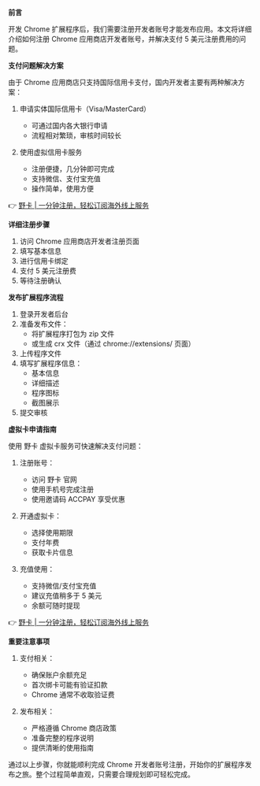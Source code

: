 **前言**

开发 Chrome 扩展程序后，我们需要注册开发者账号才能发布应用。本文将详细介绍如何注册 Chrome 应用商店开发者账号，并解决支付 5 美元注册费用的问题。

**支付问题解决方案**

由于 Chrome 应用商店只支持国际信用卡支付，国内开发者主要有两种解决方案：

1. 申请实体国际信用卡（Visa/MasterCard）
   - 可通过国内各大银行申请
   - 流程相对繁琐，审核时间较长

2. 使用虚拟信用卡服务
   - 注册便捷，几分钟即可完成
   - 支持微信、支付宝充值
   - 操作简单，使用方便

👉 [野卡 | 一分钟注册，轻松订阅海外线上服务](https://bit.ly/bewildcard)

**详细注册步骤**

1. 访问 Chrome 应用商店开发者注册页面
2. 填写基本信息
3. 进行信用卡绑定
4. 支付 5 美元注册费
5. 等待注册确认

**发布扩展程序流程**

1. 登录开发者后台
2. 准备发布文件：
   - 将扩展程序打包为 zip 文件
   - 或生成 crx 文件（通过 chrome://extensions/ 页面）
3. 上传程序文件
4. 填写扩展程序信息：
   - 基本信息
   - 详细描述
   - 程序图标
   - 截图展示
5. 提交审核

**虚拟卡申请指南**

使用 野卡 虚拟卡服务可快速解决支付问题：

1. 注册账号：
   - 访问 野卡 官网
   - 使用手机号完成注册
   - 使用邀请码 ACCPAY 享受优惠

2. 开通虚拟卡：
   - 选择使用期限
   - 支付年费
   - 获取卡片信息

3. 充值使用：
   - 支持微信/支付宝充值
   - 建议充值稍多于 5 美元
   - 余额可随时提现

👉 [野卡 | 一分钟注册，轻松订阅海外线上服务](https://bit.ly/bewildcard)

**重要注意事项**

1. 支付相关：
   - 确保账户余额充足
   - 首次绑卡可能有验证扣款
   - Chrome 通常不收取验证费

2. 发布相关：
   - 严格遵循 Chrome 商店政策
   - 准备完整的程序说明
   - 提供清晰的使用指南

通过以上步骤，你就能顺利完成 Chrome 开发者账号注册，开始你的扩展程序发布之旅。整个过程简单直观，只需要合理规划即可轻松完成。